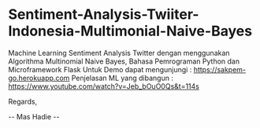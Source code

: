 # Sentiment-Analysis-Twiiter-Indonesia-Multimonial-Naive-Bayes

Machine Learning Sentiment Analysis Twitter dengan menggunakan Algorithma Multinomial Naive Bayes, Bahasa Pemrograman Python dan Microframework Flask
Untuk Demo dapat mengunjungi : https://sakpem-go.herokuapp.com
Penjelasan ML yang dibangun : https://www.youtube.com/watch?v=Jeb_bOuO0Qs&t=114s

Regards,

-- Mas Hadie --
